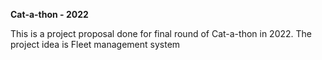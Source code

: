 **Cat-a-thon - 2022**

This is a project proposal done for final round of Cat-a-thon in 2022. The project idea is Fleet management system
